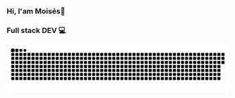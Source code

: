 ### Hi, I'am Moisés👋
### Full stack DEV 💻
<!-- <a href=#><img src="header.gif" width="100%" height="320px"></a> -->
<a href=#><img src="contributions.svg"></a>

